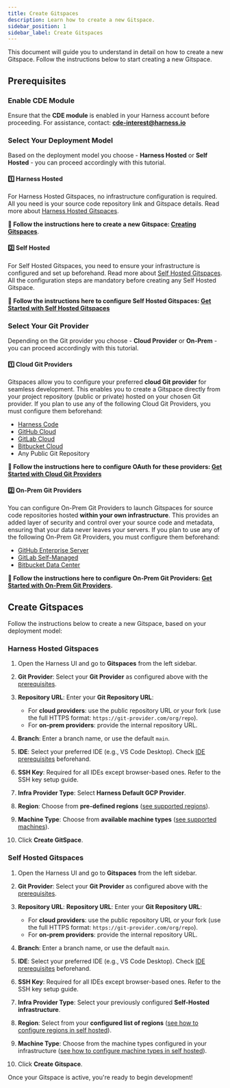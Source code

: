 ```yaml
---
title: Create Gitspaces
description: Learn how to create a new Gitspace. 
sidebar_position: 1
sidebar_label: Create Gitspaces
---
```


This document will guide you to understand in detail on how to create a new Gitspace. Follow the instructions below to start creating a new Gitspace. 

## Prerequisites

### Enable CDE Module
Ensure that the **CDE module** is enabled in your Harness account before proceeding.
For assistance, contact: **[cde-interest@harness.io](mailto:cde-interest@harness.io)**

### Select Your Deployment Model

Based on the deployment model you choose - **Harness Hosted** or **Self Hosted** - you can proceed accordingly with this tutorial.

#### 1️⃣ Harness Hosted

For Harness Hosted Gitspaces, no infrastructure configuration is required. All you need is your source code repository link and Gitspace details. Read more about [Harness Hosted Gitspaces](/docs/cloud-development-environments/introduction/quickstart-guide.md).

**🔗 Follow the instructions here to create a new Gitspace: [Creating Gitspaces](/docs/cloud-development-environments/manage-gitspaces/create-gitspaces.md#create-gitspaces)**.

#### 2️⃣ Self Hosted

For Self Hosted Gitspaces, you need to ensure your infrastructure is configured and set up beforehand. Read more about [Self Hosted Gitspaces](/docs/cloud-development-environments/introduction/self-hosted.md). All the configuration steps are mandatory before creating any Self Hosted Gitspace.

**🔗 Follow the instructions here to configure Self Hosted Gitspaces: [Get Started with Self Hosted Gitspaces](/docs/cloud-development-environments/introduction/self-hosted.md#get-started-with-self-hosted-gitspaces)**

### Select Your Git Provider

Depending on the Git provider you choose - **Cloud Provider** or **On-Prem** - you can proceed accordingly with this tutorial.

#### 1️⃣ Cloud Git Providers

Gitspaces allow you to configure your preferred **cloud Git provider** for seamless development. This enables you to create a Gitspace directly from your project repository (public or private) hosted on your chosen Git provider.
If you plan to use any of the following Cloud Git Providers, you must configure them beforehand:

* [Harness Code](https://developer.harness.io/docs/code-repository/get-started/overview/)
* [GitHub Cloud](https://docs.github.com/en/get-started/start-your-journey/about-github-and-git)
* [GitLab Cloud](https://about.gitlab.com/)
* [Bitbucket Cloud](https://support.atlassian.com/bitbucket-cloud/docs/get-started-with-bitbucket-cloud/)
* Any Public Git Repository

**🔗 Follow the instructions here to configure OAuth for these providers: [Get Started with Cloud Git Providers](/docs/cloud-development-environments/git-providers/cloud-providers.md)**

#### 2️⃣ On-Prem Git Providers

You can configure On-Prem Git Providers to launch Gitspaces for source code repositories hosted **within your own infrastructure**. This provides an added layer of security and control over your source code and metadata, ensuring that your data never leaves your servers.
If you plan to use any of the following On-Prem Git Providers, you must configure them beforehand:

* [GitHub Enterprise Server](https://docs.github.com/en/enterprise-server@3.14/admin/overview/about-github-enterprise-server)
* [GitLab Self-Managed](https://docs.gitlab.com/subscriptions/self_managed/)
* [Bitbucket Data Center](https://www.atlassian.com/enterprise/data-center/bitbucket)

**🔗 Follow the instructions here to configure On-Prem Git Providers: [Get Started with On-Prem Git Providers](/docs/cloud-development-environments/git-providers/on-prem-providers.md).**

## Create Gitspaces
Follow the instructions below to create a new Gitspace, based on your deployment model:

### Harness Hosted Gitspaces

1. Open the Harness UI and go to **Gitspaces** from the left sidebar.

2. **Git Provider**: Select your **Git Provider** as configured above with the [prerequisites](/docs/cloud-development-environments/manage-gitspaces/create-gitspaces.md#select-your-git-provider). 

3. **Repository URL**: Enter your **Git Repository URL**:

   * For **cloud providers**: use the public repository URL or your fork (use the full HTTPS format: `https://git-provider.com/org/repo`).
   * For **on-prem providers**: provide the internal repository URL.

4. **Branch**: Enter a branch name, or use the default `main`.

5. **IDE**: Select your preferred IDE (e.g., VS Code Desktop). Check [IDE prerequisites](/docs/category/ides) beforehand.

6. **SSH Key**: Required for all IDEs except browser-based ones. Refer to the SSH key setup guide.

7. **Infra Provider Type**: Select **Harness Default GCP Provider**.

8. **Region**: Choose from **pre-defined regions** ([see supported regions](/docs/cloud-development-environments/introduction/whats-supported.md#regions-available)).

9. **Machine Type**: Choose from **available machine types** ([see supported machines](/docs/cloud-development-environments/introduction/whats-supported.md#machine-types)).

10. Click **Create GitSpace**.

### Self Hosted Gitspaces

1. Open the Harness UI and go to **Gitspaces** from the left sidebar.

2. **Git Provider**: Select your **Git Provider** as configured above with the [prerequisites](/docs/cloud-development-environments/manage-gitspaces/create-gitspaces.md#select-your-git-provider). 

3. **Repository URL**: **Repository URL**: Enter your **Git Repository URL**:

   * For **cloud providers**: use the public repository URL or your fork (use the full HTTPS format: `https://git-provider.com/org/repo`).
   * For **on-prem providers**: provide the internal repository URL.

4. **Branch**: Enter a branch name, or use the default `main`.

5. **IDE**: Select your preferred IDE (e.g., VS Code Desktop). Check [IDE prerequisites](/docs/category/ides) beforehand.

6. **SSH Key**: Required for all IDEs except browser-based ones. Refer to the SSH key setup guide.

7. **Infra Provider Type**: Select your previously configured **Self-Hosted infrastructure**.

8. **Region**: Select from your **configured list of regions** ([see how to configure regions in self hosted](/docs/cloud-development-environments/self-hosted-gitspaces/steps/gitspace-infra-ui.md#configure-regions)).

9. **Machine Type**: Choose from the machine types configured in your infrastructure ([see how to configure machine types in self hosted](/docs/cloud-development-environments/self-hosted-gitspaces/steps/manage-self-hosted.md#add-machines-in-gitspace-infrastructure)).

10. Click **Create Gitspace**.

Once your Gitspace is active, you're ready to begin development!

